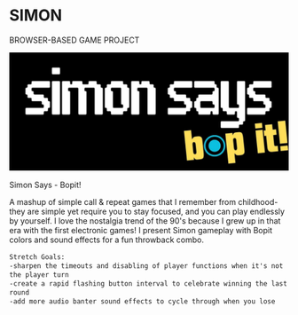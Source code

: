 # SIMON
BROWSER-BASED GAME PROJECT

![SimonSaysBopItBanner](/images/SIMONSAYSBANNER.jpg)

Simon Says - Bopit!

A mashup of simple call & repeat games that I remember from childhood- they are simple yet require you to stay focused, and you can play endlessly by yourself. I love the nostalgia trend of the 90's because I grew up in that era with the first electronic games! I present Simon gameplay with Bopit colors and sound effects for a fun throwback combo.


```
Stretch Goals:
-sharpen the timeouts and disabling of player functions when it's not the player turn
-create a rapid flashing button interval to celebrate winning the last round
-add more audio banter sound effects to cycle through when you lose
```